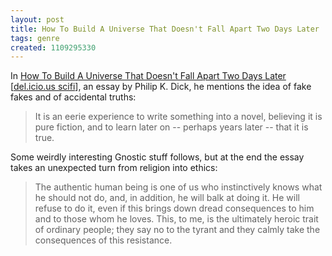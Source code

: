 ```yaml
---
layout: post
title: How To Build A Universe That Doesn't Fall Apart Two Days Later
tags: genre
created: 1109295330
---
```

In <a href="http://www.geocities.com/pkdlw/howtobuild.html">How To Build A Universe That Doesn't Fall Apart Two Days Later</a> [<a href="http://del.icio.us/tag/scifi">del.icio.us scifi</a>], an essay by Philip K. Dick, he mentions the idea of fake fakes and of accidental truths:

> It is an eerie experience to write something into a novel, believing it is pure fiction, and to learn later on -- perhaps years later -- that it is true. 

Some weirdly interesting Gnostic stuff follows, but at the end the essay takes an unexpected turn from religion into ethics:

>The authentic human being is one of us who instinctively knows what he should not do, and, in addition, he will balk at doing it. He will refuse to do it, even if this brings down dread consequences to him and to those whom he loves. This, to me, is the ultimately heroic trait of ordinary people; they say no to the tyrant and they calmly take the consequences of this resistance.
